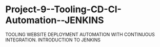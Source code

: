 # Project-9--Tooling-CD-CI-Automation--JENKINS
TOOLING WEBSITE DEPLOYMENT AUTOMATION WITH CONTINUOUS INTEGRATION. INTRODUCTION TO JENKINS
